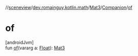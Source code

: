 //[sceneview](../../../../index.md)/[dev.romainguy.kotlin.math](../../index.md)/[Mat3](../index.md)/[Companion](index.md)/[of](of.md)

# of

[androidJvm]\
fun [of](of.md)(vararg a: [Float](https://kotlinlang.org/api/latest/jvm/stdlib/kotlin/-float/index.html)): [Mat3](../index.md)

